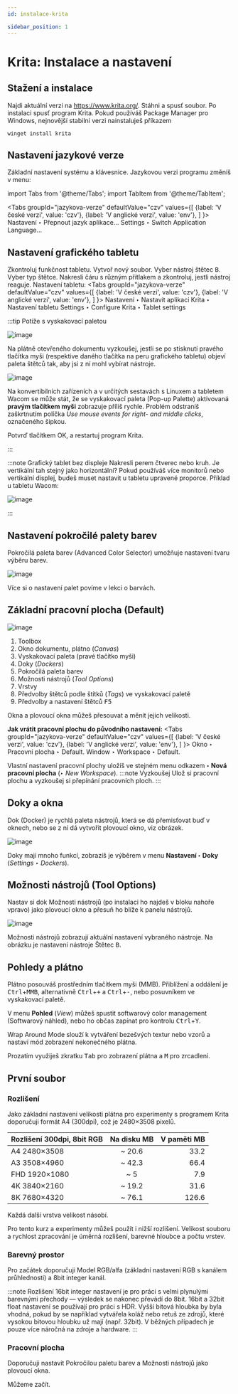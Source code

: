 ```yaml
---
id: instalace-krita

sidebar_position: 1
---
```


# Krita: Instalace a nastavení

## Stažení a instalace

Najdi aktuální verzi na https://www.krita.org/. Stáhni a spusť soubor.  Po instalaci spusť program Krita. Pokud používáš Package Manager pro Windows, nejnovější stabilní verzi nainstaluješ příkazem

```
winget install krita
```

## Nastavení jazykové verze
Základní nastavení systému a klávesnice.
Jazykovou verzi programu změníš v menu:

import Tabs from '@theme/Tabs';
import TabItem from '@theme/TabItem';

<Tabs
  groupId="jazykova-verze"
  defaultValue="czv"
  values={[
    {label: 'V české verzi', value: 'czv'},
    {label: 'V anglické verzi', value: 'env'},
  ]
}>
<TabItem value="czv">Nastavení ‣ Přepnout jazyk aplikace...</TabItem>
<TabItem value="env">Settings ‣ Switch Application Language...</TabItem>
</Tabs>

## Nastavení grafického tabletu
Zkontroluj funkčnost tabletu. Vytvoř nový soubor. Vyber nástroj štětec <kbd>B</kbd>. Vyber typ štětce. Nakresli čáru s různým přítlakem a zkontroluj, jestli nástroj reaguje. Nastavení tabletu:
<Tabs
  groupId="jazykova-verze"
  defaultValue="czv"
  values={[
    {label: 'V české verzi', value: 'czv'},
    {label: 'V anglické verzi', value: 'env'},
  ]
}>
<TabItem value="czv">Nastavení ‣ Nastavit aplikaci Krita ‣ Nastavení tabletu</TabItem>
<TabItem value="env">Settings ‣ Configure Krita ‣ Tablet settings </TabItem>
</Tabs>



:::tip Potíže s vyskakovací paletou

![image](./images/krita-tabletfix.png)

Na plátně otevřeného dokumentu vyzkoušej, jestli se po stisknutí pravého tlačítka myši (respektive daného tlačítka na peru grafického tabletu) objeví paleta štětců tak, aby jsi z ní mohl vybírat nástroje.

![image](./images/krita-pop.png)

Na konvertibilních zařízeních a v určitých sestavách s Linuxem a tabletem Wacom se může stát, že se vyskakovací paleta (Pop-up Palette) aktivovaná **pravým tlačítkem myši** zobrazuje příliš rychle. Problém odstraníš zaškrtnutím políčka *Use mouse events for right- and middle clicks*, označeného šipkou.

Potvrď tlačítkem OK, a restartuj program Krita.

:::

:::note Grafický tablet bez displeje
Nakresli perem čtverec nebo kruh. Je vertikální tah stejný jako horizontální? Pokud používáš více monitorů nebo vertikální displej, budeš muset nastavit u tabletu upravené proporce. Příklad u tabletu Wacom:

![image](./images/wacom-setup.png)

:::

## Nastavení pokročilé palety barev
Pokročilá paleta barev (Advanced Color Selector) umožňuje nastavení tvaru výběru barev.

![image](./images/krita-colorselector.png)

Více si o nastavení palet povíme v lekci o barvách.

## Základní pracovní plocha (Default)


![image](./images/kritaplocha-cz.png)

1. Toolbox
2. Okno dokumentu, plátno (*Canvas*)
3. Vyskakovací paleta (pravé tlačítko myši)
4. Doky (*Dockers*)
5. Pokročilá paleta barev
6. Možnosti nástrojů (*Tool Options*)
7. Vrstvy
8. Předvolby štětců podle štítků (*Tags*) ve vyskakovací paletě
8. Předvolby a nastavení štětců <kbd>F5</kbd>


Okna a plovoucí okna můžeš přesouvat a měnit jejich velikosti.

**Jak vrátit pracovní plochu do původního nastavení:**
<Tabs
  groupId="jazykova-verze"
  defaultValue="czv"
  values={[
    {label: 'V české verzi', value: 'czv'},
    {label: 'V anglické verzi', value: 'env'},
  ]
}>
<TabItem value="czv">Okno ‣ Pracovní plocha ‣ Default.</TabItem>
<TabItem value="env">Window ‣ Workspace ‣ Default.</TabItem>
</Tabs>

Vlastní nastavení pracovní plochy uložíš ve stejném menu odkazem **‣ Nová pracovní plocha** (*‣ New Workspace*).
:::note Vyzkoušej
Ulož si pracovní plochu a vyzkoušej si přepínání pracovních ploch.
:::
## Doky a okna
Dok (Docker) je rychlá paleta nástrojů, která se dá přemisťovat buď v oknech, nebo se z ní dá vytvořit plovoucí okno, viz obrázek.

![image](./images/dok-docker-krita.png)

Doky mají mnoho funkcí, zobrazíš je výběrem v menu **Nastavení ‣ Doky** (*Settings ‣ Dockers*).

## Možnosti nástrojů (Tool Options)
Nastav si dok Možnosti nástrojů (po instalaci ho najdeš v bloku nahoře vpravo) jako plovoucí okno a přesuň ho blíže k panelu nástrojů.

![image](./images/tool-options-krita.png)

Možnosti nástrojů zobrazují aktuální nastavení vybraného nástroje. Na obrázku je nastavení nástroje Štětec <kbd>B</kbd>.

## Pohledy a plátno

Plátno posouváš prostředním tlačítkem myši (MMB). Přiblížení a oddálení je <kbd>Ctrl</kbd>+<kbd>MMB</kbd>, alternativně <kbd>Ctrl</kbd>+<kbd>+</kbd> a <kbd>Ctrl</kbd>+<kbd>-</kbd>, nebo posuvníkem ve vyskakovací paletě.

V menu **Pohled** (*View*) můžeš spustit softwarový color management (Softwarový náhled), nebo ho občas zapínat pro kontrolu <kbd>Ctrl</kbd>+<kbd>Y</kbd>.

Wrap Around Mode slouží k vytváření bezešvých textur nebo vzorů a nastaví mód zobrazení nekonečného plátna.

Prozatím využiješ zkratku <kbd>Tab</kbd> pro zobrazení plátna a <kbd>M</kbd> pro zrcadlení.


## První soubor
### Rozlišení
Jako základní nastavení velikosti plátna pro experimenty s programem Krita doporučuji formát A4 (300dpi), což je 2480×3508 pixelů.

| Rozlišení 300dpi, 8bit RGB | Na disku MB    | V paměti MB    |
| :------------- | :----------: | -----------: |
|  A4 2480×3508 | ~ 20.6   | 33.2    |
|  A3 3508×4960 | ~ 42.3   | 66.4    |
|  FHD 1920×1080 | ~ 5   | 7.9    |
|  4K 3840×2160 | ~ 19.2   | 31.6    |
|  8K 7680×4320 | ~ 76.1   | 126.6    |

Každá další vrstva velikost násobí.

Pro tento kurz a experimenty můžeš použít i nižší rozlišení. Velikost souboru a rychlost zpracování je úměrná rozlišení, barevné hloubce a počtu vrstev.

### Barevný prostor
Pro začátek doporučuji Model RGB/alfa (základní nastavení RGB s kanálem průhlednosti) a 8bit integer kanál.

:::note Rozlišení
16bit integer nastavení je pro práci s velmi plynulými barevnými přechody — výsledek se nakonec převádí do 8bit.
16bit a 32bit float nastavení se používají pro práci s HDR.
Vyšší bitová hloubka by byla vhodná, pokud by se například vytvářela koláž nebo retuš ze zdrojů, které vysokou bitovou hloubku už mají (např. 32bit). V běžných případech je pouze více náročná na zdroje a hardware.
:::

### Pracovní plocha
Doporučuji nastavit Pokročilou paletu barev a Možnosti nástrojů jako plovoucí okna.


Můžeme začít.
